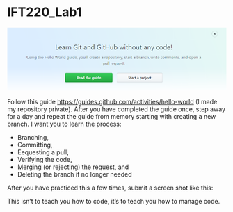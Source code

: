 # IFT220_Lab1

![Learn Git without Code](https://github.com/ericcase/IFT220_Lab1/blob/master/Lab1_Learn_Git_without_Code.png)
 
Follow this guide https://guides.github.com/activities/hello-world (I made my repository private).  After you have completed the guide once, step away for a day and repeat the guide from memory starting with creating a new branch.  I want you to learn the process:
* Branching, 
* Committing, 
* Eequesting a pull, 
* Verifying the code, 
* Merging (or rejecting) the request, and 
* Deleting the branch if no longer needed

After you have practiced this a few times, submit a screen shot like this:
 

This isn’t to teach you how to code, it’s to teach you how to manage code.

